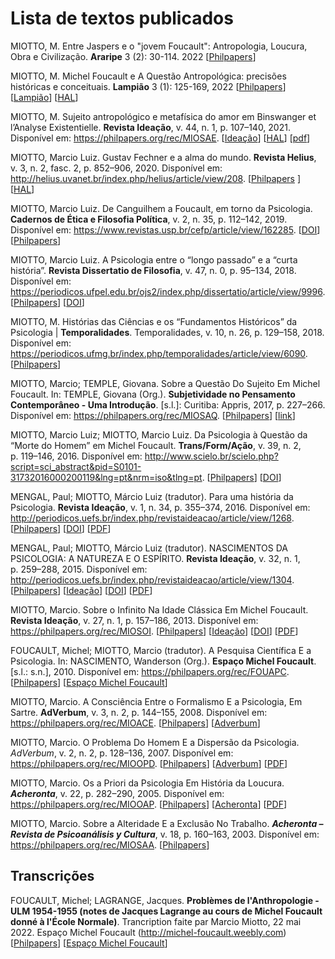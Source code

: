 # Lista de textos publicados

MIOTTO, M. Entre Jaspers e o "jovem Foucault": Antropologia, Loucura, Obra e Civilização. **Araripe** 3 (2): 30-114. 2022 [[Philpapers](https://philpapers.org/rec/MIOEJE)]

MIOTTO, M. Michel Foucault e A Questão Antropológica: precisões históricas e conceituais. **Lampião** 3 (1): 125-169, 2022 [[Philpapers](https://philpapers.org/rec/MIOMFE)] [[Lampião](https://www.seer.ufal.br/index.php/lampiao/article/view/15622)]  [[HAL](https://hal.science/hal-04119186)]

MIOTTO, M. Sujeito antropológico e metafísica do amor em Binswanger et l’Analyse Existentielle. **Revista Ideação**, v. 44, n. 1, p. 107–140, 2021. Disponível em: <https://philpapers.org/rec/MIOSAE>. [[Ideação](http://periodicos.uefs.br/index.php/revistaideacao/article/view/7649)] [[HAL](https://hal.archives-ouvertes.fr/hal-03480835)] [[pdf](https://askesis.hypotheses.org/files/2021/12/Miotto-Sujeito-antropologico-e-metafisica-do-amor-em-Binswanger-et-l-Analyse-Existentielle.pdf)]

MIOTTO, Marcio Luiz. Gustav Fechner e a alma do mundo. **Revista Helius**, v. 3, n. 2, fasc. 2, p. 852–906, 2020. Disponível em: <http://helius.uvanet.br/index.php/helius/article/view/208>. [[Philpapers](https://philpapers.org/rec/MIOGFE) ] [[HAL](https://hal.archives-ouvertes.fr/hal-03182830)]

MIOTTO, Marcio Luiz. De Canguilhem a Foucault, em torno da Psicologia. **Cadernos de Ética e Filosofia Política**, v. 2, n. 35, p. 112–142, 2019. Disponível em: <https://www.revistas.usp.br/cefp/article/view/162285>. [[DOI](https://doi.org/10.11606/issn.1517-0128.v2i35p112-142)] [[Philpapers](https://philpapers.org/rec/MIODCA)]

MIOTTO, Marcio Luiz. A Psicologia entre o “longo passado” e a “curta história”. **Revista Dissertatio de Filosofia**, v. 47, n. 0, p. 95–134, 2018. Disponível em: <https://periodicos.ufpel.edu.br/ojs2/index.php/dissertatio/article/view/9996>. [[Philpapers](https://philpapers.org/rec/LUIAPE)] [[DOI](http://dx.doi.org/10.15210/dissertatio.v47i0.9996)]

MIOTTO, M. Histórias das Ciências e os “Fundamentos Históricos” da Psicologia | **Temporalidades**. Temporalidades, v. 10, n. 26, p. 129–158, 2018. Disponível em: <https://periodicos.ufmg.br/index.php/temporalidades/article/view/6090>. [[Philpapers](https://philpapers.org/rec/LUIHDC)]

MIOTTO, Marcio; TEMPLE, Giovana. Sobre a Questão Do Sujeito Em Michel Foucault. In: TEMPLE, Giovana (Org.). **Subjetividade no Pensamento Contemporâneo - Uma Introdução**. [s.l.]: Curitiba: Appris, 2017, p. 227–266. Disponível em: <https://philpapers.org/rec/MIOSAQ>. [[Philpapers](https://philpapers.org/rec/MIOSAQ)] [[link](https://www.editoraappris.com.br/produto/1947-subjetividade-no-pensamento-do-sculo-xx-uma-introduo)]

MIOTTO, Marcio Luiz; MIOTTO, Marcio Luiz. Da Psicologia à Questão da “Morte do Homem” em Michel Foucault. **Trans/Form/Ação**, v. 39, n. 2, p. 119–146, 2016. Disponível em: <http://www.scielo.br/scielo.php?script=sci_abstract&pid=S0101-31732016000200119&lng=pt&nrm=iso&tlng=pt>. [[Philpapers](https://philpapers.org/rec/MIODP)] [[DOI](http://dx.doi.org/10.1590/s0101-31732016000200007)]

MENGAL, Paul; MIOTTO, Márcio Luiz (tradutor). Para uma história da Psicologia. **Revista Ideação**, v. 1, n. 34, p. 355–374, 2016. Disponível em: <http://periodicos.uefs.br/index.php/revistaideacao/article/view/1268>. [[Philpapers](https://philpapers.org/rec/MENPUH)] [[DOI](http://dx.doi.org/10.13102/ideac.v1i34.1268)] [[PDF](https://askesis.hypotheses.org/mengal-para-uma-historia-da-psicologia-miotto-trad-ideacao-n34_jul_dez2016)]

MENGAL, Paul; MIOTTO, Márcio Luiz (tradutor). NASCIMENTOS DA PSICOLOGIA: A NATUREZA E O ESPÍRITO. **Revista Ideação**, v. 32, n. 1, p. 259–288, 2015. Disponível em: <http://periodicos.uefs.br/index.php/revistaideacao/article/view/1304>. [[Philpapers](https://philpapers.org/rec/MENNDP-3)] [[Ideação](http://periodicos.uefs.br/index.php/revistaideacao/article/view/1304)] [[DOI](http://dx.doi.org/10.13102/ideac.v1i32.1304)] [[PDF](https://askesis.hypotheses.org/files/2020/11/Mengal-Nascimentos-da-Psicologia-A-Natureza-e-o-Espirito-Miotto-tradutor.pdf)]

MIOTTO, Marcio. Sobre o Infinito Na Idade Clássica Em Michel Foucault. **Revista Ideação**, v. 27, n. 1, p. 157–186, 2013. Disponível em: <https://philpapers.org/rec/MIOSOI>. [[Philpapers](https://philpapers.org/rec/MIOSOI)] [[Ideação](http://periodicos.uefs.br/index.php/revistaideacao/issue/view/55)] [[DOI](http://dx.doi.org/10.13102/ideac.v1i27)] [[PDF](https://askesis.hypotheses.org/files/2020/11/Miotto-Sobre-o-infinito-na-Idade-Classica-em-Michel-Foucault-Ideacao-27-2013.pdf)]

FOUCAULT, Michel; MIOTTO, Marcio (tradutor). A Pesquisa Científica E a Psicologia. In: NASCIMENTO, Wanderson (Org.). **Espaço Michel Foucault**. [s.l.: s.n.], 2010. Disponível em: <https://philpapers.org/rec/FOUAPC>. [[Philpapers](https://philpapers.org/rec/FOUAPC)] [[Espaço Michel Foucault](http://michel-foucault.weebly.com/textos.html)]

MIOTTO, Marcio. A Consciência Entre o Formalismo E a Psicologia, Em Sartre. **AdVerbum**, v. 3, n. 2, p. 144–155, 2008. Disponível em: <https://philpapers.org/rec/MIOACE>. [[Philpapers](https://philpapers.org/rec/MIOACE)] [[Adverbum](http://www.psicanaliseefilosofia.com.br/adverbum/artigospublicados.html)]

MIOTTO, Marcio. O Problema Do Homem E a Dispersão da Psicologia. *AdVerbum*, v. 2, n. 2, p. 128–136, 2007. Disponível em: <https://philpapers.org/rec/MIOOPD>. [[Philpapers](https://philpapers.org/rec/MIOOPD)] [[Adverbum](http://geocities.ws/askesis/O%20problema%20do%20Homem%20e%20a%20dispersão%20da%20Psicologia%20AdVerbum%202%20%282%29:%20128-136.%202007.)] [[PDF](https://askesis.hypotheses.org/files/2020/11/Miotto-O-problema-do-Homem-e-a-Dispersao-da-Psicologia-Adverbum-2007.pdf)] 

MIOTTO, Marcio. Os a Priori da Psicologia Em História da Loucura. ***Acheronta***, v. 22, p. 282–290, 2005. Disponível em: <https://philpapers.org/rec/MIOOAP>. [[Philpapers](https://philpapers.org/rec/MIOOAP)] [[Acheronta](http://www.acheronta.org/acheronta22/miotto.htm)] [[PDF](https://askesis.hypotheses.org/miotto-os-a-priori-da-psicologia-em-historia-da-loucura-acheronta-22-2005)]

MIOTTO, Marcio. Sobre a Alteridade E a Exclusão No Trabalho. ***Acheronta – Revista de Psicoanálisis y Cultura***, v. 18, p. 160–163, 2003. Disponível em: <https://philpapers.org/rec/MIOSAA>. [[Philpapers](https://philpapers.org/rec/MIOSAA)]

## Transcrições

FOUCAULT, Michel; LAGRANGE, Jacques. **Problèmes de l'Anthropologie - ULM 1954-1955 (notes de Jacques Lagrange au cours de Michel Foucault donné à l'École Normale)**. Trancription faite par Marcio Miotto, 22 mai 2022. Espaço Michel Foucault (http://michel-foucault.weebly.com) [[Philpapers](https://philpapers.org/rec/FOUPDL)] [[Espaço Michel Foucault](http://michel-foucault.weebly.com/uploads/1/3/2/1/13213792/foucault___lagrange_-_problemes_de_l_anthropologie.pdf)]



